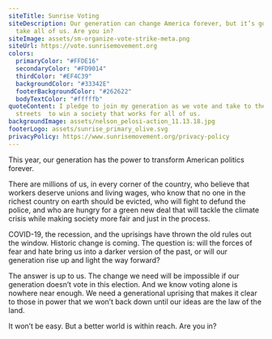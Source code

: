 ```yaml
---
siteTitle: Sunrise Voting
siteDescription: Our generation can change America forever, but it’s going to
  take all of us. Are you in?
siteImage: assets/sm-organize-vote-strike-meta.png
siteUrl: https://vote.sunrisemovement.org
colors:
  primaryColor: "#FFDE16"
  secondaryColor: "#FD9014"
  thirdColor: "#EF4C39"
  backgroundColor: "#33342E"
  footerBackgroundColor: "#262622"
  bodyTextColor: "#fffffb"
quoteContent: I pledge to join my generation as we vote and take to the
  streets  to win a society that works for all of us.
backgroundImage: assets/nelson_pelosi-action_11.13.18.jpg
footerLogo: assets/sunrise_primary_olive.svg
privacyPolicy: https://www.sunrisemovement.org/privacy-policy
---
```

This year, our generation has the power to transform American politics forever.

There are millions of us, in every corner of the country, who believe that workers deserve unions and living wages, who know that no one in the richest country on earth should be evicted, who will fight to defund the police, and who are hungry for a green new deal that will tackle the climate crisis while making society more fair and just in the process.

COVID-19, the recession, and the uprisings have thrown the old rules out the window. Historic change is coming. The question is: will the forces of fear and hate bring us into a darker version of the past, or will our generation rise up and light the way forward?

The answer is up to us. The change we need will be impossible if our generation doesn’t vote in this election. And we know voting alone is nowhere near enough. We need a generational uprising that makes it clear to those in power that we won’t back down until our ideas are the law of the land.

It won’t be easy. But a better world is within reach. Are you in?
